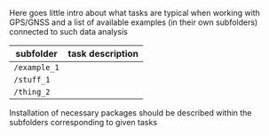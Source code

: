 Here goes little intro about what tasks are typical when working with GPS/GNSS and a list of available examples (in their own subfolders) connected to such data analysis

| subfolder | task description |
|-----------|------------------|
| `/example_1` |                  |
| `/stuff_1`   |                  |
| `/thing_2`   |                  |

Installation of necessary packages should be described within the subfolders corresponding to given tasks
